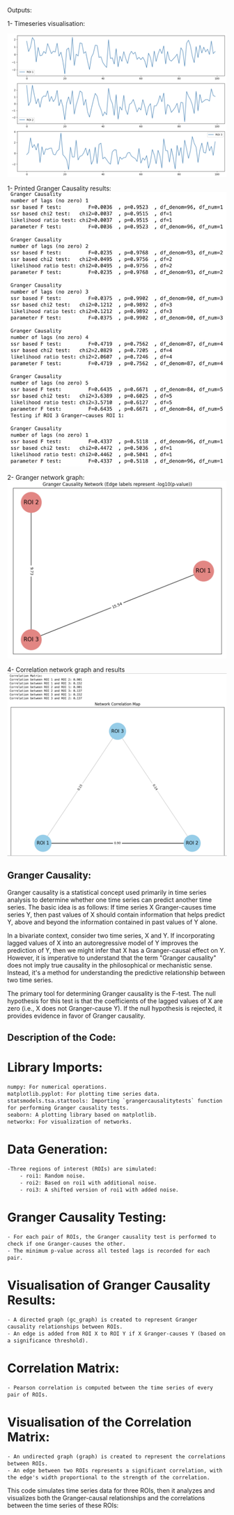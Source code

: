 Outputs:

1- Timeseries visualisation:

![Granger Test Output](timeseries.png)

1- Printed Granger Causality results:
![Granger Test Output](granger_output.png)

2- Granger network graph:
![Granger Test Output](granger_netwrok.png)

4- Correlation network graph and results
![Granger Test Output](correlation_RC.png)



## Granger Causality:

Granger causality is a statistical concept used primarily in time series analysis to determine whether one time series can predict another time series. The basic idea is as follows: If time series X Granger-causes time series Y, then past values of X should contain information that helps predict Y, above and beyond the information contained in past values of Y alone.

In a bivariate context, consider two time series, X and Y. If incorporating lagged values of X into an autoregressive model of Y improves the prediction of Y, then we might infer that X has a Granger-causal effect on Y. However, it is imperative to understand that the term "Granger causality" does not imply true causality in the philosophical or mechanistic sense. Instead, it's a method for understanding the predictive relationship between two time series.

The primary tool for determining Granger causality is the F-test. The null hypothesis for this test is that the coefficients of the lagged values of X are zero (i.e., X does not Granger-cause Y). If the null hypothesis is rejected, it provides evidence in favor of Granger causality.



## Description of the Code:
# Library Imports:
    numpy: For numerical operations.
    matplotlib.pyplot: For plotting time series data.
    statsmodels.tsa.stattools: Importing `grangercausalitytests` function for performing Granger causality tests.
    seaborn: A plotting library based on matplotlib.
    networkx: For visualization of networks.

# Data Generation:
    -Three regions of interest (ROIs) are simulated:
        - roi1: Random noise.
        - roi2: Based on roi1 with additional noise.
        - roi3: A shifted version of roi1 with added noise.
   

# Granger Causality Testing:
    - For each pair of ROIs, the Granger causality test is performed to check if one Granger-causes the other.
    - The minimum p-value across all tested lags is recorded for each pair.

# Visualisation of Granger Causality Results:
    - A directed graph (gc_graph) is created to represent Granger causality relationships between ROIs.
    - An edge is added from ROI X to ROI Y if X Granger-causes Y (based on a significance threshold).
# Correlation Matrix:
    - Pearson correlation is computed between the time series of every pair of ROIs.

# Visualisation of the Correlation Matrix:
    - An undirected graph (graph) is created to represent the correlations between ROIs.
    - An edge between two ROIs represents a significant correlation, with the edge's width proportional to the strength of the correlation.



This code simulates time series data for three ROIs, then it analyzes and visualizes both the Granger-causal relationships and the correlations between the time series of these ROIs:



